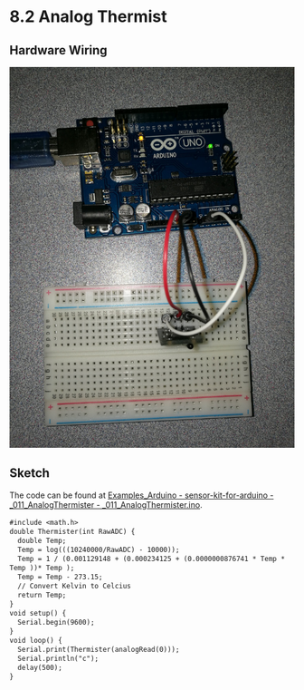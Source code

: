# 8.2 Analog Thermist

## Hardware Wiring

![Image](../../Examples/sensor-kit-for-arduino/011_analogthermist.jpg)


## Sketch

The code can be found at [Examples_Arduino - sensor-kit-for-arduino - _011_AnalogThermister - _011_AnalogThermister.ino](https://github.com/LongerVisionRobot/Examples_Arduino/blob/master/sensor-kit-for-arduino/_011_AnalogThermister/_011_AnalogThermister.ino).
```
#include <math.h>
double Thermister(int RawADC) {
  double Temp;
  Temp = log(((10240000/RawADC) - 10000));
  Temp = 1 / (0.001129148 + (0.000234125 + (0.0000000876741 * Temp * Temp ))* Temp );
  Temp = Temp - 273.15;
  // Convert Kelvin to Celcius
  return Temp;
}
void setup() {
  Serial.begin(9600);
}
void loop() {
  Serial.print(Thermister(analogRead(0)));
  Serial.println("c");
  delay(500);
}
```